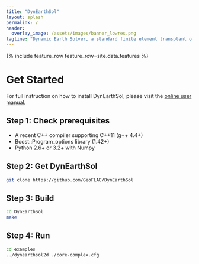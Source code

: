 ```yaml
---
title: "DynEarthSol"
layout: splash
permalink: /
header:
  overlay_image: /assets/images/banner_lowres.png
tagline: "Dynamic Earth Solver, a standard finite element transplant of geoflac for unstructured meshes with P1 elements in 2D and 3D."
---
```


<!-- {% raw %} -->
{% include feature_row feature_row=site.data.features %}
<!-- {% include feature_row %}
{% endraw %} -->

# Get Started

For full instruction on how to install DynEarthSol, please visit the [online user manual](https://geoflac.github.io/des3d/docs/usage).

## Step 1: Check prerequisites

- A recent C++ compiler supporting C++11 (g++ 4.4+)
- Boost::Program_options library (1.42+)
- Python 2.6+ or 3.2+ with Numpy

## Step 2: Get DynEarthSol

```sh
git clone https://github.com/GeoFLAC/DynEarthSol
```

## Step 3: Build

```sh
cd DynEarthSol
make
```

## Step 4: Run

```sh
cd examples
../dynearthsol2d ./core-complex.cfg
```


